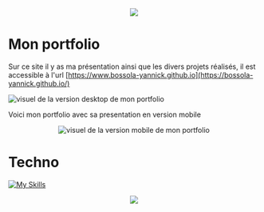 <div align="center" class="w-100">
  <img src="https://capsule-render.vercel.app/api?type=waving&height=200&color=000000&text=Bossola%20Yannick&reversal=false&textBg=false&fontColor=07af82&fontAlign=49&animation=scaleIn&descAlignY=54&fontAlignY=34&stroke=57eb73&strokeWidth=2&section=header&desc=Développeur%20Web%20et%20Web%20Mobile&descAlign=49">
</div>


# Mon portfolio

Sur ce site il y as ma présentation ainsi que les divers projets réalisés, il est accessible à l'url [https://www.bossola-yannick.github.io](https://bossola-yannick.github.io/)

<img class="visuel-projet-img" src="https://res.cloudinary.com/dagvnfbun/image/upload/v1732098171/version-desktop_s5fwxg.png" alt="visuel de la version desktop de mon portfolio" />
  
  Voici mon portfolio avec sa presentation en version mobile
  
<div align="center" class="w-100">  
  <img class="visuel-projet-img" src="https://res.cloudinary.com/dagvnfbun/image/upload/v1732090282/s21ultra_klkfir.png" alt="visuel de la version mobile de mon portfolio" />
</div>

# Techno

[![My Skills](https://skillicons.dev/icons?i=html,css,sass)](https://skillicons.dev)

<div align="center" class="w-100">
  <img src="https://capsule-render.vercel.app/api?type=waving&height=100&color=000000&section=footer">
</div>
